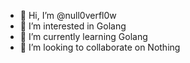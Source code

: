 - 👋 Hi, I’m @null0verfl0w
- 👀 I’m interested in Golang 
- 🌱 I’m currently learning Golang
- 💞️ I’m looking to collaborate on Nothing

<!---
null0verfl0w/null0verfl0w is a ✨ special ✨ repository because its `README.md` (this file) appears on your GitHub profile.
You can click the Preview link to take a look at your changes.
--->
